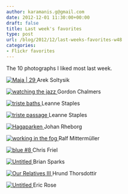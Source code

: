 ```yaml
---
author: karamanis.g@gmail.com
date: 2012-12-01 11:30:00+00:00
draft: false
title: Last week's favorites
type: post
url: /blog/2012/12/last-weeks-favorites-w48
categories:
- Flickr favorites
---
```


The 10 photographs I liked most last week.





[![Maja | 29](http://farm9.staticflickr.com/8060/8212796929_d60150f200_b.jpg)
](http://www.flickr.com/photos/areksoltysik/8212796929/)
Arek Soltysik





[![watching the jazz](http://farm9.staticflickr.com/8204/8195105207_d7210b0ce2_b.jpg)
](http://www.flickr.com/photos/gorbochev/8195105207/)
Gordon Chalmers





[![triste baths](http://farm9.staticflickr.com/8477/8216030671_1441e44252_b.jpg)
](http://www.flickr.com/photos/ifotog/8216030671/)
Leanne Staples





[![triste passage](http://farm9.staticflickr.com/8343/8220372001_327d1aaf9a_b.jpg)
](http://www.flickr.com/photos/ifotog/8220372001/)
Leanne Staples





[![Hagaparken](http://farm9.staticflickr.com/8060/8223469335_d25401aa1f_b.jpg)
](http://www.flickr.com/photos/johanrheborg/8223469335/)
Johan Rheborg





[![working in the fog](http://farm9.staticflickr.com/8207/8220980384_cba67384cb_b.jpg)
](http://www.flickr.com/photos/crosslens/8220980384/)
Ralf Mittermüller





[![blue #8](http://farm9.staticflickr.com/8490/8218088092_6803c11d2b_b.jpg)
](http://www.flickr.com/photos/cfriel/8218088092/)
Chris Friel





[![Untitled](http://farm9.staticflickr.com/8210/8229844779_f4dc9e0952_b.jpg)
](http://www.flickr.com/photos/briansparks/8229844779/)
Brian Sparks





[![Our Relatives III](http://farm9.staticflickr.com/8350/8229252017_cbc5f02a91_b.jpg)
](http://www.flickr.com/photos/_rainbowgirl/8229252017/)
Hrund Thorsdottir





[![Untitled](http://farm9.staticflickr.com/8480/8227611537_f0bfc297d5_b.jpg)
](http://www.flickr.com/photos/eric-rose/8227611537/)
Eric Rose
